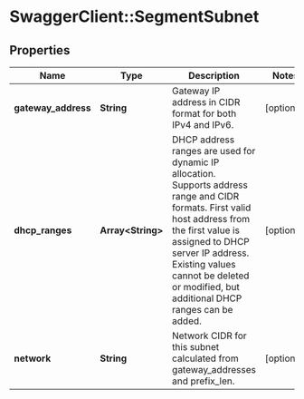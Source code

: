 # SwaggerClient::SegmentSubnet

## Properties
Name | Type | Description | Notes
------------ | ------------- | ------------- | -------------
**gateway_address** | **String** | Gateway IP address in CIDR format for both IPv4 and IPv6.  | [optional] 
**dhcp_ranges** | **Array&lt;String&gt;** | DHCP address ranges are used for dynamic IP allocation. Supports address range and CIDR formats. First valid host address from the first value is assigned to DHCP server IP address. Existing values cannot be deleted or modified, but additional DHCP ranges can be added.  | [optional] 
**network** | **String** | Network CIDR for this subnet calculated from gateway_addresses and prefix_len.  | [optional] 


